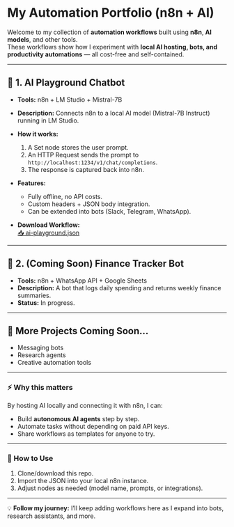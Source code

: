 #  My Automation Portfolio (n8n + AI)

Welcome to my collection of **automation workflows** built using **n8n**, **AI models**, and other tools.  
These workflows show how I experiment with **local AI hosting, bots, and productivity automations** — all cost-free and self-contained.

---

## 🔹 1. AI Playground Chatbot

- **Tools:** n8n + LM Studio + Mistral-7B  
- **Description:** Connects n8n to a local AI model (Mistral-7B Instruct) running in LM Studio.  
- **How it works:**  
  1. A Set node stores the user prompt.  
  2. An HTTP Request sends the prompt to `http://localhost:1234/v1/chat/completions`.  
  3. The response is captured back into n8n.  

- **Features:**  
  - Fully offline, no API costs.  
  - Custom headers + JSON body integration.  
  - Can be extended into bots (Slack, Telegram, WhatsApp).  

- **Download Workflow:**  
  [📥 ai-playground.json](./ai-playground.json)

---

## 🔹 2. (Coming Soon) Finance Tracker Bot

- **Tools:** n8n + WhatsApp API + Google Sheets  
- **Description:** A bot that logs daily spending and returns weekly finance summaries.  
- **Status:** In progress.  

---

## 🔹 More Projects Coming Soon…
- Messaging bots  
- Research agents  
- Creative automation tools  

---

### ⚡ Why this matters
By hosting AI locally and connecting it with n8n, I can:  
- Build **autonomous AI agents** step by step.  
- Automate tasks without depending on paid API keys.  
- Share workflows as templates for anyone to try.

---

### 📂 How to Use
1. Clone/download this repo.  
2. Import the JSON into your local n8n instance.  
3. Adjust nodes as needed (model name, prompts, or integrations).  

---

💡 **Follow my journey:** I’ll keep adding workflows here as I expand into bots, research assistants, and more.
